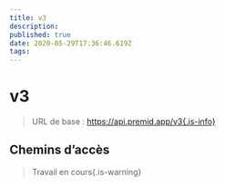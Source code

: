 ```yaml
---
title: v3
description:
published: true
date: 2020-05-29T17:36:46.619Z
tags:
---
```


# v3

> URL de base : https://api.premid.app/v3{.is-info}


## Chemins d’accès
> Travail en cours{.is-warning}